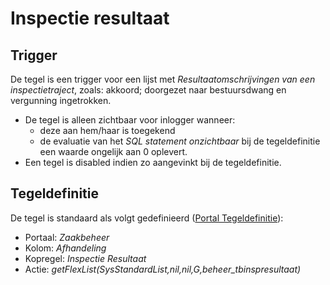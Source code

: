 # Inspectie resultaat

## Trigger

De tegel is een trigger voor een lijst met _Resultaatomschrijvingen van een inspectietraject_, zoals: akkoord; doorgezet naar bestuursdwang en vergunning ingetrokken.

- De tegel is alleen zichtbaar voor inlogger wanneer:
  - deze aan hem/haar is toegekend
  - de evaluatie van het _SQL statement onzichtbaar_ bij de tegeldefinitie een waarde ongelijk aan 0 oplevert.
- Een tegel is disabled indien zo aangevinkt bij de tegeldefinitie.

## Tegeldefinitie

De tegel is standaard als volgt gedefinieerd ([Portal Tegeldefinitie](/docs/instellen_inrichten/portaldefinitie/portal_tegel.md)):

- Portaal: _Zaakbeheer_
- Kolom: _Afhandeling_
- Kopregel: _Inspectie Resultaat_
- Actie: _getFlexList(SysStandardList,nil,nil,G,beheer_tbinspresultaat)_
